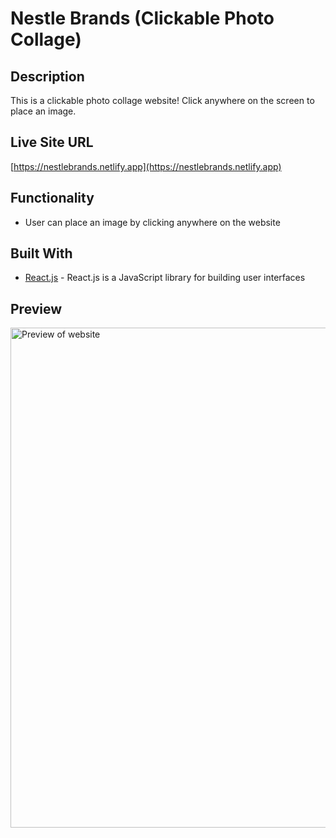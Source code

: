# Nestle Brands (Clickable Photo Collage)

## Description
This is a clickable photo collage website! Click anywhere on the screen to place an image. 

<!-- ### Why Nestle?
Nestle is consistently ranked as one of the world's top plastic polluters. -->

## Live Site URL
[https://nestlebrands.netlify.app](https://nestlebrands.netlify.app)

## Functionality
* User can place an image by clicking anywhere on the website

## Built With
* [React.js](https://reactjs.org/) - React.js is a JavaScript library for building user interfaces

## Preview
<!-- <img width="800" alt="Preview of website" src="https://user-images.githubusercontent.com/65603938/164313395-fcc134ec-6ecb-4bc6-a098-d5b2d4e821a5.png"> -->
<img width="800" alt="Preview of website" src="https://user-images.githubusercontent.com/65603938/164314531-cc270214-c833-479a-ae2c-cf0b70936851.png">
